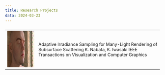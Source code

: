 ```yaml
---
title: Research Projects
data: 2024-03-23
---
```


###
<table>
<tbody><tr>
<td width="160" height="120">
<img src="./img/tvcg2021.png" width="160" height="120">
</td>
<td width="640" height="120">
Adaptive Irradiance Sampling for Many-Light Rendering of Subsurface Scattering
K. Nabata, K. Iwasaki
IEEE Transactions on Visualization and Computer Graphics</td>
</tr>
</tbody>
</table>



